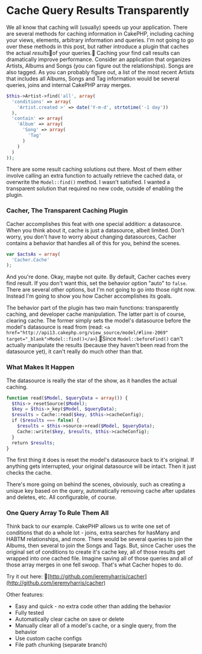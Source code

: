 # Cache Query Results Transparently

We all know that caching will (usually) speeds up your application. There are several methods for caching information in CakePHP, including caching your views, elements, arbitrary information and queries. I'm not going to go over these methods in this post, but rather introduce a plugin that caches the actual *results*of your queries.
Caching your find call results can dramatically improve performance. Consider an application that organizes Artists, Albums and Songs (you can figure out the relationships). Songs are also tagged. As you can probably figure out, a list of the most recent Artists that includes all Albums, Songs and Tag information would be several queries, joins and internal CakePHP array merges.


```php
$this->Artist->find('all', array(
  'conditions' => array(
    'Artist.created >' => date('Y-m-d', strtotime('-1 day'))
  ),
  'contain' => array(
    'Album' => array(
      'Song' => array(
        'Tag'
      )
    )
  )
));
```

There are some result caching solutions out there. Most of them either involve calling an extra function to actually retrieve the cached data, or overwrite the `Model::find()` method. I wasn't satisfied. I wanted a transparent solution that required no new code, outside of enabling the plugin.

### Cacher, The Transparent Caching Plugin

Cacher accomplishes this feat with one special addition: a datasource. When you think about it, cache is just a datasource, albeit limited. Don't worry, you don't have to worry about changing datasources, Cacher contains a behavior that handles all of this for you, behind the scenes.


```php
var $actsAs = array(
  'Cacher.Cache'
);
```

And you're done. Okay, maybe not quite. By default, Cacher caches every find result. If you don't want this, set the behavior option "auto" to `false`. There are several other options, but I'm not going to go into those right now. Instead I'm going to show you how Cacher accomplishes its goals.

The behavior part of the plugin has two main functions: transparently caching, and developer cache manipulation. The latter part is of course, clearing cache. The former simply sets the model's datasource before the model's datasource is read from (read: `<a href="http://api13.cakephp.org/view_source/model/#line-2069" target="_blank">Model::find()</a>`).Since `Model::beforeFind()` can't actually manipulate the results (because they haven't been read from the datasource yet), it can't really do much other than that.

### What Makes It Happen

The datasource is really the star of the show, as it handles the actual caching.


```php
function read($Model, $queryData = array()) {
  $this->_resetSource($Model);
  $key = $this->_key($Model, $queryData);
  $results = Cache::read($key, $this->cacheConfig);
  if ($results === false) {
    $results = $this->source->read($Model, $queryData);
    Cache::write($key, $results, $this->cacheConfig);
  }
  return $results;
}
```

The first thing it does is reset the model's datasource back to it's original. If anything gets interrupted, your original datasource will be intact. Then it just checks the cache.

There's more going on behind the scenes, obviously, such as creating a unique key based on the query, automatically removing cache after updates and deletes, etc. All configurable, of course.

### One Query Array To Rule Them All

Think back to our example. CakePHP allows us to write one set of conditions that do a whole lot - joins, extra searches for hasMany and HABTM relationships, and more. There would be several queries to join the Albums, then several to join the Songs and Tags. But, since Cacher uses the original set of conditions to create it's cache key, all of those results get wrapped into one cached file. Imagine saving all of those queries and all of those array merges in one fell swoop. That's what Cacher hopes to do.

Try it out here: [http://github.com/jeremyharris/cacher](http://github.com/jeremyharris/cacher)

Other features:

- Easy and quick - no extra code other than adding the behavior
- Fully tested
- Automatically clear cache on save or delete
- Manually clear all of a model's cache, or a single query, from the behavior
- Use custom cache configs
- File path chunking (separate branch)